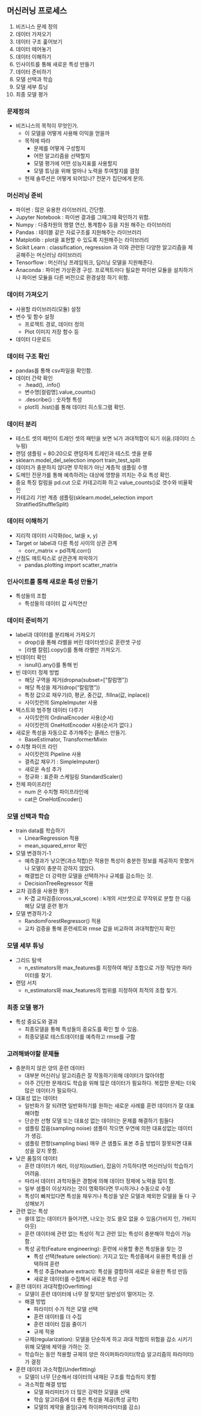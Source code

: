 ## 머신러닝 프로세스



1. 비즈니스 문제 정의
2. 데이터 가져오기
3. 데이터 구조 훑어보기
4. 데이터 떼어놓기
5. 데이터 이해하기
6. 인사이트를 통해 새로운 특성 만들기
7. 데이터 준비하기
8. 모델 선택과 학습
9. 모델 세부 튜닝
10. 최종 모델 평가



### 문제정의

* 비즈니스의 목적이 무엇인가.
  - 이 모델을 어떻게 사용해 이익을 얻을까
  - 목적에 따라
    - 문제를 어떻게 구성할지
    - 어떤 알고리즘을 선택할지
    - 모델 평가에 어떤 성능지표를 사용할지
    - 모델 튜닝을 위해 얼마나 노력을 투여할지를 결정
  - 현재 솔루션은 어떻게 되어있나? 전문가 집단에게 문의.





### 머신러닝 준비

* 파이썬 : 많은 유용한 라이브러리, 간단함.
* Jupyter Notebook : 파이썬 결과를 그때그때 확인하기 위함.
* Numpy : 다중차원의 행렬 연산, 통계함수 등을 지원 해주는 라이브러리
* Pandas : 테이블 같은 자료구조를 지원해주는 라이브러리
* Matplotlib : plot을 표현할 수 있도록 지원해주는 라이브러리
* Scikit Learn : classification, regression 과 이와 관련된 다양한 알고리즘을 제공해주는 머신러닝 라이브러리
* Tensorflow : 머신러닝 프레임워크, 딥러닝 모델을 지원해준다.
* Anaconda : 파이썬 가상환경 구성. 프로젝트마다 필요한 파이썬 모듈을 설치하거나 파이썬 모듈을 다른 버전으로 환경설정 하기 위함.





### 데이터 가져오기

* 사용할 라이브러리(모듈) 설정
* 변수 및 함수 설정
  * 프로젝트 경로, 데이터 정의
  * Plot 이미지 저장 함수 등
* 데이터 다운로드





### 데이터 구조 확인

* pandas를 통해 csv파일을 확인함.
* 데이터 간략 확인 
  * .head(), .info()
  *  변수명[컬럼명].value_counts()
  * .describe() : 숫자형 특성
  * plot의 .hist()를 통해 데이터 히스토그램 확인.



### 데이터 분리

* 테스트 셋의 패턴이 트레인 셋의 패턴을 보면 뇌가 과대적합이 되기 쉬움.(데이터 스누핑)
* 랜덤 샘플링 = 80:20으로 랜덤하게 트레인과 테스트 셋을 분류
* sklearn.model_del_selection import train_test_split
* 데이터가 충분하지 않다면 무작위가 아닌 계층적 샘플링 수행
* 도메인 전문가를 통해 예측하려는 대상에 영향을 끼치는 주요 특성 확인.
* 중요 특징 칼럼을 pd.cut 으로 카테고리화 하고 value_counts()로 갯수와 비율확인
* 카테고리 기반 계층 샘플링(sklearn.model_selection import StratifiedShuffleSplit)





### 데이터 이해하기

* 지리적 데이터 시각화(loc, lat을 x, y)
* Target or label과 다른 특성 사이의 상관 관계
  * corr_matrix = pd객체.corr() 
* 산점도 매트릭스로 상관관계 파악하기
  * pandas.plotting import scatter_matrix





### 인사이트를 통해 새로운 특성 만들기

* 특성들의 조합
  * 특성들의 데이터 값 사칙연산



### 데이터 준비하기

* label과 데이터를 분리해서 가져오기
  * drop()을 통해 라벨을 버린 데이터셋으로 훈련셋 구성
  * [라벨 칼럼].copy()를 통해 라벨만 가져오기.
* 빈데이터 확인
  *  isnull().any()를 통해 빈
* 빈 데이터 정제 방법
  * 해당 구역을 제거(dropna(subset=[“칼럼명”])
  * 해당 특성을 제거(drop(“칼럼명”))
  * 특정 값으로 채우기(0, 평균, 중간값, .fillna(값, inplace))
  * 사이킷런의 SimpleImputer 사용
* 텍스트와 범주형 데이터 다루기
  * 사이킷런의 OrdinalEncoder 사용(순서)
  * 사이킷런의 OneHotEncoder 사용(순서가 없다.)
* 새로운 특성을 자동으로 추가해주는 클래스 만들기.
  * BaseEstimator, TransformerMixin
* 수치형 파이프 라인
  * 사이킷런의 Pipeline 사용
  * 결측값 채우기 : SimpleImputer()
  * 새로운 속성 추가
  * 정규화 : 표준화 스케일링 StandardScaler()
* 전체 파이프라인
  * num 은 수치형 파이프라인에
  * cat은 OneHotEncoder()





### 모델 선택과 학습

* train data를 학습하기
  * LinearRegression 적용
  * mean_squared_error 확인
* 모델 변경하기-1
  * 예측결과가 낮으면(과소적합)은 적용한 특성이 충분한 정보를 제공하지 못했거나 모델이 충분히 강하지 않았다.
  * 해결법은 더 강력한 모델을 선택하거나 규제를 감소하는 것.
  * DecisionTreeRegressor 적용
* 교차 검증을 사용한 평가
  * K-겹 교차검증(cross_val_score) : k개의 서브셋으로 무작위로 분할 한 다음 해당 모델 훈련 평가
* 모델 변경하기-2
  * RandomForestRegressor() 적용
  * 교차 검증을 통해 훈련세트와 rmse 값을 비교하여 과대적합인지 확인





### 모델 세부 튜닝

* 그리드 탐색
  * n_estimators와 max_features를 지정하여 해당 조합으로 가장 적당한 파라미터를 찾기.
* 랜덤 서치
  * n_estimators와 max_features의 범위를 지정하여 최적의 조합 찾기.





### 최종 모델 평가

* 특성 중요도와 결과
  * 최종모델을 통해 특성들의 중요도를 확인 할 수 있음.
  * 최종모델로 테스트데이터를 예측하고 rmse를 구함





### 고려해봐야할 문제들

* 충분하지 않은 양의 훈련 데이터
  * 대부분 머신러닝 알고리즘은 잘 작동하기위해 데이터가 많아야함
  * 아주 간단한 문제라도 학습을 위해 많은 데이터가 필요하다. 복잡한 문제는 더욱 많은 데이터가 필요하다.
* 대표성 없는 데이터
  * 일반화가 잘 되려면 일반화하기를 원하는 새로운 사례를 훈련 데이터가 잘 대표해야함
  * 단순한 선형 모델 또는 대표성 없는 데이터는 문제를 해결하기 힘들다
  * 샘플링 잡음(sampling noise) 샘플이 작으면 우연에 의한 대표성없는 데이터가 생김.
  * 샘플링 편향(sampling bias) 매우 큰 샘플도 표본 추출 방법이 잘못되면 대표성을 갖지 못함.
* 낮은 품질의 데이터
  * 훈련 데이터가 에러, 이상치(outlier), 잡음이 가득하다면 머신러닝이 학습하기 어려움.
  * 따라서 데이터 과학자들은 경험에 의해 데이터 정제에 노력을 많이 함.
  * 일부 샘플이 이상치라는 것이 명확하다면 무시하거나 수동으로 수정
  * 특성이 빠져있다면 특성을 채우거나 특성을 넣은 모델과 제외한 모델을 둘 다 구성해보기
* 관련 없는 특성
  * 쓸데 없는 데이터가 들어가면, 나오는 것도 쓸모 없을 수 있음(가비지 인, 가비지 아웃)
  * 훈련 데이터에 관련 없는 특성이 적고 관련 있는 특성이 충분해야 학습이 가능함.
  * 특성 공학(Feature engineering):  훈련에 사용할 좋은 특성들을 찾는 것
    * 특성 선택(feature selection): 가지고 있는 특성중에서 유용한 특성을 선택하여 훈련
    * 특성 추출(feature extract): 특성을 결합하여 새로운 유용한 특성 만듬
    * 새로운 데이터를 수집해서 새로운 특성 구성
* 훈련 데이터 과대적합(Overfitting)
  * 모델이 훈련 데이터에 너무 잘 맞지만 일반성이 떨어지는 것.
  * 해결 방법
    * 파라미터 수가 적은 모델 선택
    * 훈련 데이터를 더 수집
    * 훈련 데이터 잡음 줄이기
    * 규제 적용
  * 규제(regularization): 모델을 단순하게 하고 과대 적합의 위험을 감소 시키기 위해 모델에 제약을 가하는 것.
  * 학습하는 동안 적용할 규제의 양은 하이퍼파라미터(학습 알고리즘의 파라미터)가 결정
* 훈련 데이터 과소적합(Underfitting)
  * 모델이 너무 단순해서 데이터의 내재된 구조를 학습하지 못함
  * 과소적합 해결 방법
    * 모델 파리미터가 더 많은 강력한 모델을 선택
    * 학습 알고리즘에 더 좋은 특성을 제공(특성 공학)
    * 모델의 제약을 줄임(규제 하이퍼파라미터를 감소)
